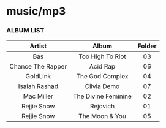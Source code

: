 # music/mp3

### ALBUM LIST

Artist | Album | Folder
:----: | :---: | :---:
Bas | Too High To Riot | 03
Chance The Rapper | Acid Rap | 06
GoldLink | The God Complex | 04
Isaiah Rashad | Cilvia Demo | 07
Mac Miller | The Divine Feminine | 02
Rejjie Snow | Rejovich | 01
Rejjie Snow | The Moon & You | 05


